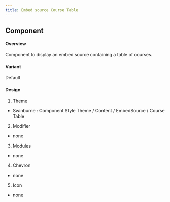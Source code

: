 ```yaml
---
title: Embed source Course Table
---
```

## Component
#### Overview
  Component to display an embed source containing a table of courses.
#### Variant 
  Default
#### Design
1. Theme
 * Swinburne : Component Style Theme / Content / EmbedSource / Course Table
2. Modifier
 * none
3. Modules
 * none
4. Chevron
 * none
5. Icon
 * none
